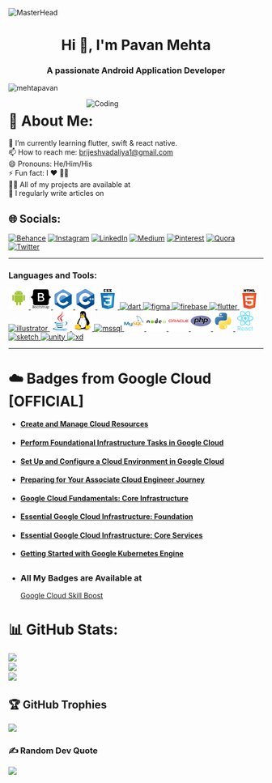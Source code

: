 ![MasterHead](https://miro.medium.com/max/1200/1*27l0l6-3FHCxmyGZ4WhAIw.png)

<h1 align="center">Hi 👋, I'm Pavan Mehta</h1>
<h3 align="center">A passionate Android Application Developer</h3>
<!-- Proudly created with GPRM ( https://gprm.itsvg.in ) -->
<p align="left"> <img src="https://komarev.com/ghpvc/?username=mehtapavan&label=Profile%20views&color=0e75b6&style=flat" alt="mehtapavan" /> </p>
<img align="right" alt="Coding" width="350" src="https://cdn.dribbble.com/users/1162077/screenshots/3848914/programmer.gif">

# 💫 About Me:
🌱  I’m currently learning flutter, swift & react native.<br>📫 How to reach me: brijeshvadaliya1@gmail.com<br>😄 Pronouns: He/Him/His<br>⚡ Fun fact: I ❤️ 👨‍💻<br>👨‍💻 All of my projects are available at <br>📝 I regularly write articles on 

## 🌐 Socials:
[![Behance](https://img.shields.io/badge/Behance-1769ff?logo=behance&logoColor=white)](https://behance.net/https://www.behance.net/pavanmehta) [![Instagram](https://img.shields.io/badge/Instagram-%23E4405F.svg?logo=Instagram&logoColor=white)](https://instagram.com/pavanmehta_) [![LinkedIn](https://img.shields.io/badge/LinkedIn-%230077B5.svg?logo=linkedin&logoColor=white)](https://linkedin.com/in/pavan-mehta-0a2a9522a) [![Medium](https://img.shields.io/badge/Medium-12100E?logo=medium&logoColor=white)](https://medium.com/@https://medium.com/@mehtapavan) [![Pinterest](https://img.shields.io/badge/Pinterest-%23E60023.svg?logo=Pinterest&logoColor=white)](https://pinterest.com/https://in.pinterest.com/pavanmehta_/) [![Quora](https://img.shields.io/badge/Quora-%23B92B27.svg?logo=Quora&logoColor=white)](https://quora.com/profile/https://www.quora.com/profile/Pavan-Mehta-16) [![Twitter](https://img.shields.io/badge/Twitter-%231DA1F2.svg?logo=Twitter&logoColor=white)](https://twitter.com/https://twitter.com/pavanmehta_) 
<hr>
<h3 align="left">Languages and Tools:</h3>
<p align="left"> <a href="https://developer.android.com" target="_blank" rel="noreferrer"> <img src="https://raw.githubusercontent.com/devicons/devicon/master/icons/android/android-original-wordmark.svg" alt="android" width="40" height="40"/> </a> <a href="https://getbootstrap.com" target="_blank" rel="noreferrer"> <img src="https://raw.githubusercontent.com/devicons/devicon/master/icons/bootstrap/bootstrap-plain-wordmark.svg" alt="bootstrap" width="40" height="40"/> </a> <a href="https://www.cprogramming.com/" target="_blank" rel="noreferrer"> <img src="https://raw.githubusercontent.com/devicons/devicon/master/icons/c/c-original.svg" alt="c" width="40" height="40"/> </a> <a href="https://www.w3schools.com/cpp/" target="_blank" rel="noreferrer"> <img src="https://raw.githubusercontent.com/devicons/devicon/master/icons/cplusplus/cplusplus-original.svg" alt="cplusplus" width="40" height="40"/> </a> <a href="https://www.w3schools.com/css/" target="_blank" rel="noreferrer"> <img src="https://raw.githubusercontent.com/devicons/devicon/master/icons/css3/css3-original-wordmark.svg" alt="css3" width="40" height="40"/> </a> <a href="https://dart.dev" target="_blank" rel="noreferrer"> <img src="https://www.vectorlogo.zone/logos/dartlang/dartlang-icon.svg" alt="dart" width="40" height="40"/> </a> <a href="https://www.figma.com/" target="_blank" rel="noreferrer"> <img src="https://www.vectorlogo.zone/logos/figma/figma-icon.svg" alt="figma" width="40" height="40"/> </a> <a href="https://firebase.google.com/" target="_blank" rel="noreferrer"> <img src="https://www.vectorlogo.zone/logos/firebase/firebase-icon.svg" alt="firebase" width="40" height="40"/> </a> <a href="https://flutter.dev" target="_blank" rel="noreferrer"> <img src="https://www.vectorlogo.zone/logos/flutterio/flutterio-icon.svg" alt="flutter" width="40" height="40"/> </a> <a href="https://www.w3.org/html/" target="_blank" rel="noreferrer"> <img src="https://raw.githubusercontent.com/devicons/devicon/master/icons/html5/html5-original-wordmark.svg" alt="html5" width="40" height="40"/> </a> <a href="https://www.adobe.com/in/products/illustrator.html" target="_blank" rel="noreferrer"> <img src="https://www.vectorlogo.zone/logos/adobe_illustrator/adobe_illustrator-icon.svg" alt="illustrator" width="40" height="40"/> </a> <a href="https://www.java.com" target="_blank" rel="noreferrer"> <img src="https://raw.githubusercontent.com/devicons/devicon/master/icons/java/java-original.svg" alt="java" width="40" height="40"/> </a> <a href="https://www.linux.org/" target="_blank" rel="noreferrer"> <img src="https://raw.githubusercontent.com/devicons/devicon/master/icons/linux/linux-original.svg" alt="linux" width="40" height="40"/> </a> <a href="https://www.microsoft.com/en-us/sql-server" target="_blank" rel="noreferrer"> <img src="https://www.svgrepo.com/show/303229/microsoft-sql-server-logo.svg" alt="mssql" width="40" height="40"/> </a> <a href="https://www.mysql.com/" target="_blank" rel="noreferrer"> <img src="https://raw.githubusercontent.com/devicons/devicon/master/icons/mysql/mysql-original-wordmark.svg" alt="mysql" width="40" height="40"/> </a> <a href="https://nodejs.org" target="_blank" rel="noreferrer"> <img src="https://raw.githubusercontent.com/devicons/devicon/master/icons/nodejs/nodejs-original-wordmark.svg" alt="nodejs" width="40" height="40"/> </a> <a href="https://www.oracle.com/" target="_blank" rel="noreferrer"> <img src="https://raw.githubusercontent.com/devicons/devicon/master/icons/oracle/oracle-original.svg" alt="oracle" width="40" height="40"/> </a> <a href="https://www.php.net" target="_blank" rel="noreferrer"> <img src="https://raw.githubusercontent.com/devicons/devicon/master/icons/php/php-original.svg" alt="php" width="40" height="40"/> </a> <a href="https://www.python.org" target="_blank" rel="noreferrer"> <img src="https://raw.githubusercontent.com/devicons/devicon/master/icons/python/python-original.svg" alt="python" width="40" height="40"/> </a> <a href="https://reactjs.org/" target="_blank" rel="noreferrer"> <img src="https://raw.githubusercontent.com/devicons/devicon/master/icons/react/react-original-wordmark.svg" alt="react" width="40" height="40"/> </a> <a href="https://www.sketch.com/" target="_blank" rel="noreferrer"> <img src="https://www.vectorlogo.zone/logos/sketchapp/sketchapp-icon.svg" alt="sketch" width="40" height="40"/> </a> <a href="https://unity.com/" target="_blank" rel="noreferrer"> <img src="https://www.vectorlogo.zone/logos/unity3d/unity3d-icon.svg" alt="unity" width="40" height="40"/> </a> <a href="https://www.adobe.com/products/xd.html" target="_blank" rel="noreferrer"> <img src="https://cdn.worldvectorlogo.com/logos/adobe-xd.svg" alt="xd" width="40" height="40"/> </a> </p>



<!-- # 💻 Tech Stack:
![CSS3](https://img.shields.io/badge/css3-%231572B6.svg?style=for-the-badge&logo=css3&logoColor=white) ![C++](https://img.shields.io/badge/c++-%2300599C.svg?style=for-the-badge&logo=c%2B%2B&logoColor=white) ![Dart](https://img.shields.io/badge/dart-%230175C2.svg?style=for-the-badge&logo=dart&logoColor=white) ![PHP](https://img.shields.io/badge/php-%23777BB4.svg?style=for-the-badge&logo=php&logoColor=white) ![Python](https://img.shields.io/badge/python-3670A0?style=for-the-badge&logo=python&logoColor=ffdd54) ![Firebase](https://img.shields.io/badge/firebase-%23039BE5.svg?style=for-the-badge&logo=firebase) ![Google Cloud](https://img.shields.io/badge/Google%20Cloud-%234285F4.svg?style=for-the-badge&logo=google-cloud&logoColor=white) ![Anaconda](https://img.shields.io/badge/Anaconda-%2344A833.svg?style=for-the-badge&logo=anaconda&logoColor=white) ![Bootstrap](https://img.shields.io/badge/bootstrap-%23563D7C.svg?style=for-the-badge&logo=bootstrap&logoColor=white) ![Flutter](https://img.shields.io/badge/Flutter-%2302569B.svg?style=for-the-badge&logo=Flutter&logoColor=white) ![React Native](https://img.shields.io/badge/react_native-%2320232a.svg?style=for-the-badge&logo=react&logoColor=%2361DAFB) ![Canva](https://img.shields.io/badge/Canva-%2300C4CC.svg?style=for-the-badge&logo=Canva&logoColor=white) ![Dribbble](https://img.shields.io/badge/Dribbble-EA4C89?style=for-the-badge&logo=dribbble&logoColor=white) 	![Figma](https://img.shields.io/badge/figma-%23F24E1E.svg?style=for-the-badge&logo=figma&logoColor=white) -->

<hr>

# ☁️ Badges from Google Cloud [OFFICIAL]

- #### [Create and Manage Cloud Resources](https://www.cloudskillsboost.google/public_profiles/c8b8e333-136d-468d-9f5a-d3734bb7cfb4/badges/2978096)
- #### [Perform Foundational Infrastructure Tasks in Google Cloud](https://www.cloudskillsboost.google/public_profiles/c8b8e333-136d-468d-9f5a-d3734bb7cfb4/badges/2983584)
- #### [Set Up and Configure a Cloud Environment in Google Cloud](https://www.cloudskillsboost.google/public_profiles/c8b8e333-136d-468d-9f5a-d3734bb7cfb4/badges/2998877)
- #### [Preparing for Your Associate Cloud Engineer Journey](https://www.cloudskillsboost.google/public_profiles/c8b8e333-136d-468d-9f5a-d3734bb7cfb4/badges/2974332)
- #### [Google Cloud Fundamentals: Core Infrastructure](https://www.cloudskillsboost.google/public_profiles/c8b8e333-136d-468d-9f5a-d3734bb7cfb4/badges/2975130)
- #### [Essential Google Cloud Infrastructure: Foundation](https://www.cloudskillsboost.google/public_profiles/c8b8e333-136d-468d-9f5a-d3734bb7cfb4/badges/2976070)
- #### [Essential Google Cloud Infrastructure: Core Services](https://www.cloudskillsboost.google/public_profiles/c8b8e333-136d-468d-9f5a-d3734bb7cfb4/badges/2981312)
- #### [Getting Started with Google Kubernetes Engine](https://www.cloudskillsboost.google/public_profiles/c8b8e333-136d-468d-9f5a-d3734bb7cfb4/badges/3026530)
- ## <h3>All My Badges are Available at</h3> [Google Cloud Skill Boost](https://www.cloudskillsboost.google/public_profiles/c8b8e333-136d-468d-9f5a-d3734bb7cfb4)</h3>


# 📊 GitHub Stats:
![](https://github-readme-stats.vercel.app/api?username=MehtaPavan&theme=highcontrast&hide_border=false&include_all_commits=true&count_private=true)<br/>
![](https://github-readme-streak-stats.herokuapp.com/?user=MehtaPavan&theme=highcontrast&hide_border=false)<br/>
![](https://github-readme-stats.vercel.app/api/top-langs/?username=MehtaPavan&theme=highcontrast&hide_border=false&include_all_commits=true&count_private=true&layout=compact)

## 🏆 GitHub Trophies
![](https://github-profile-trophy.vercel.app/?username=MehtaPavan&theme=onedark&no-frame=false&no-bg=true&margin-w=4)

### ✍️ Random Dev Quote
![](https://quotes-github-readme.vercel.app/api?type=horizontal&theme=radical)


